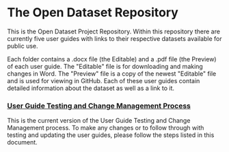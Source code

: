 # The Open Dataset Repository

This is the Open Dataset Project Repository. Within this repository there
are currently five user guides with links to their respective datasets
available for public use.

Each folder contains a .docx file (the Editable) and a .pdf file (the Preview)
of each user guide. The "Editable" file is for downloading and making changes in Word. The "Preview" file is a copy of the newest "Editable" file and is used for viewing in GitHub. Each of these user guides contain detailed information
about the dataset as well as a link to it.

### [User Guide Testing and Change Management Process](https://github.com/brianm0424/UMD-OpenDataset/blob/main/User%20Guide%20Testing%20and%20Change%20Management%20Processes.pdf)
This is the current version of the User Guide Testing and Change
Management process. To make any changes or to follow through with
testing and updating the user guides, please follow the steps listed in this
document.
